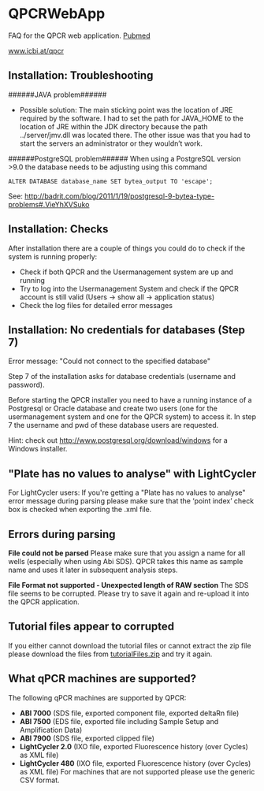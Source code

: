 # QPCRWebApp
FAQ for the QPCR web application. [Pubmed](http://www.pubmed.org/19712446)

www.icbi.at/qpcr


## Installation: Troubleshooting
######JAVA problem######
* Possible solution:
The main sticking point was the location of JRE required by the software. I had to set the path for JAVA_HOME to the location of JRE within the JDK directory because the path ../server/jmv.dll was located there. The other issue was that you had to start the servers an administrator or they wouldn’t work.

######PostgreSQL problem######
When using a PostgreSQL version >9.0 the database needs to be adjusting using this command
```
ALTER DATABASE database_name SET bytea_output TO 'escape';
```
See: http://badrit.com/blog/2011/1/19/postgresql-9-bytea-type-problems#.VieYhXVSuko

## Installation: Checks
After installation there are a couple of things you could do to check if the system is running properly:
* Check if both QPCR and the Usermanagement system are up and running
* Try to log into the Usermanagement System and check if the QPCR account is still valid (Users -> show all -> application status)
* Check the log files for detailed error messages

## Installation: No credentials for databases (Step 7)
Error message: "Could not connect to the specified database"

Step 7 of the installation asks for database credentials (username and password).

Before starting the QPCR installer you need to have a running instance of a Postgresql or Oracle database and create two users (one for the usermanagement system and one for the QPCR system) to access it. In step 7 the username and pwd of these database users are requested.

Hint: check out
http://www.postgresql.org/download/windows
for a Windows installer.

## "Plate has no values to analyse" with LightCycler
For LightCycler users:
If you're getting a "Plate has no values to analyse" error message during parsing please make sure that the 
‘point index’ check box is checked when exporting the .xml file.

## Errors during parsing
**File could not be parsed**
Please make sure that you assign a name for all wells (especially when using Abi SDS). QPCR takes this name as sample name and uses it later in subsequent analysis steps.

**File Format not supported - Unexpected length of RAW section**
The SDS file seems to be corrupted. Please try to save it again and re-upload it into the QPCR application.

## Tutorial files appear to corrupted
If you either cannot download the tutorial files or cannot extract the zip file please download the files from
[tutorialFiles.zip](http://icbi.at/software/qpcr/downloads/tutorialFiles.zip)
and try it again.

## What qPCR machines are supported?
The following qPCR machines are supported by QPCR:
* **ABI 7000** (SDS file, exported component file, exported deltaRn file)
* **ABI 7500** (EDS file, exported file including Sample Setup and Amplification Data)
* **ABI 7900** (SDS file, exported clipped file)
* **LightCycler 2.0** (IXO file, exported Fluorescence history (over Cycles) as XML file)
* **LightCycler 480** (IXO file, exported Fluorescence history (over Cycles) as XML file)
For machines that are not supported please use the generic CSV format.

## 

